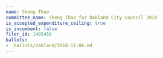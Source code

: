 ```yaml
---
name: Sheng Thao
committee_name: Sheng Thao for Oakland City Council 2018
is_accepted_expenditure_ceiling: true
is_incumbent: false
filer_id: 1405456
ballots:
- _ballots/oakland/2018-11-06.md
---
```

